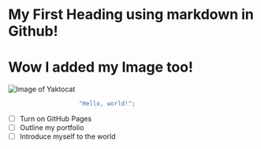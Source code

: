 # My First Heading using markdown in Github!
# Wow I added my Image too!
          
  ![Image of Yaktocat](https://octodex.github.com/images/yaktocat.png)

``` javascript
                    "Hello, world!";
```
- [ ] Turn on GitHub Pages
- [ ] Outline my portfolio
- [ ] Introduce myself to the world
